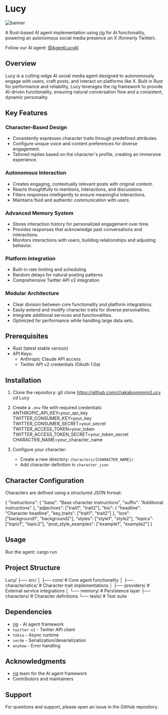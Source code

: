 # Lucy

![banner](https://pbs.twimg.com/profile_banners/1868781210526531587/1734407607/1500x500)

A Rust-based AI agent implementation using [rig](https://github.com/0xPlaygrounds/rig) for AI functionality, powering an autonomous social media presence on X (formerly Twitter).

Follow our AI agent: [@AgentLucyAI](https://x.com/AgentLucyAI)

## Overview

Lucy is a cutting-edge AI social media agent designed to autonomously engage with users, craft posts, and interact on platforms like X. Built in Rust for performance and reliability, Lucy leverages the rig framework to provide AI-driven functionality, ensuring natural conversation flow and a consistent, dynamic personality.

## Key Features

### Character-Based Design
- Consistently expresses character traits through predefined attributes.
- Configure unique voice and content preferences for diverse engagement.
- Tailored replies based on the character's profile, creating an immersive experience.

### Autonomous Interaction
- Creates engaging, contextually relevant posts with original content.
- Reacts thoughtfully to mentions, interactions, and discussions.
- Filters responses intelligently to ensure meaningful interactions.
- Maintains fluid and authentic communication with users.

### Advanced Memory System
- Stores interaction history for personalized engagement over time.
- Provides responses that acknowledge past conversations and interactions.
- Monitors interactions with users, building relationships and adjusting behavior.

### Platform Integration
- Built-in rate limiting and scheduling
- Random delays for natural posting patterns
- Comprehensive Twitter API v2 integration

### Modular Architecture
- Clear division between core functionality and platform integrations.
- Easily extend and modify character traits for diverse personalities.
- Integrate additional services and functionalities.
- Optimized for performance while handling large data sets.

## Prerequisites

- Rust (latest stable version)
- API Keys:
  - Anthropic Claude API access
  - Twitter API v2 credentials (OAuth 1.0a)

## Installation

1. Clone the repository:
git clone https://github.com/chakaboommm/Lucy
cd Lucy

2. Create a `.env` file with required credentials:
ANTHROPIC_API_KEY=your_api_key
TWITTER_CONSUMER_KEY=your_key
TWITTER_CONSUMER_SECRET=your_secret
TWITTER_ACCESS_TOKEN=your_token
TWITTER_ACCESS_TOKEN_SECRET=your_token_secret
CHARACTER_NAME=your_character_name

3. Configure your character:
   - Create a new directory: `characters/{CHARACTER_NAME}/`
   - Add character definition in `character.json`

## Character Configuration

Characters are defined using a structured JSON format:

{
  "instructions": {
    "base": "Base character instructions",
    "suffix": "Additional instructions"
  },
  "adjectives": ["trait1", "trait2"],
  "bio": {
    "headline": "Character headline",
    "key_traits": ["trait1", "trait2"]
  },
  "lore": ["background1", "background2"],
  "styles": ["style1", "style2"],
  "topics": ["topic1", "topic2"],
  "post_style_examples": ["example1", "example2"]
}

## Usage

Run the agent:
cargo run

## Project Structure

Lucy/
├── src/
│   ├── core/           # Core agent functionality
│   ├── characteristics/ # Character trait implementations
│   ├── providers/      # External service integrations
│   └── memory/         # Persistence layer
├── characters/         # Character definitions
└── tests/             # Test suite

## Dependencies

- [rig](https://github.com/0xPlaygrounds/rig) - AI agent framework
- `twitter-v2` - Twitter API client
- `tokio` - Async runtime
- `serde` - Serialization/deserialization
- `anyhow` - Error handling


## Acknowledgments

- [rig](https://github.com/0xPlaygrounds/rig) team for the AI agent framework
- Contributors and maintainers

## Support

For questions and support, please open an issue in the GitHub repository.
